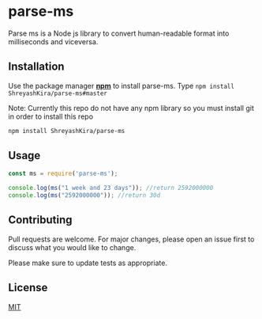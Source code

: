 # parse-ms

Parse ms is a Node js library to convert human-readable format into milliseconds and viceversa.

## Installation

Use the package manager [**npm**](https://pip.pypa.io/en/stable/) to install parse-ms.
Type `npm install ShreyashKira/parse-ms#master`


Note: Currently this repo do not have any npm library so you must install git in order to install this repo


```bash
npm install ShreyashKira/parse-ms
```

## Usage

```javascript
const ms = require('parse-ms');

console.log(ms("1 week and 23 days")); //return 2592000000
console.log(ms("2592000000")); //return 30d
```

## Contributing
Pull requests are welcome. For major changes, please open an issue first to discuss what you would like to change.

Please make sure to update tests as appropriate.

## License
[MIT](https://choosealicense.com/licenses/mit/)
